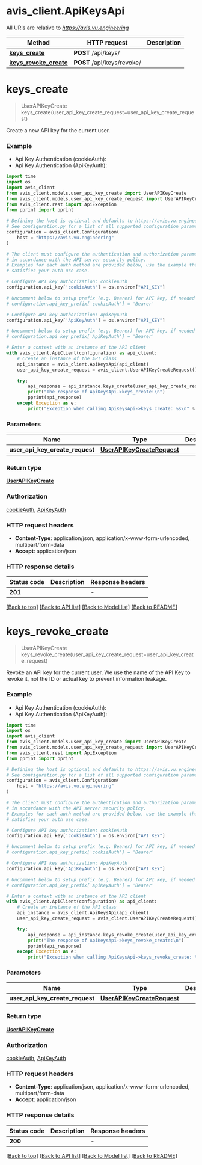 # avis_client.ApiKeysApi

All URIs are relative to *https://avis.vu.engineering*

Method | HTTP request | Description
------------- | ------------- | -------------
[**keys_create**](ApiKeysApi.md#keys_create) | **POST** /api/keys/ | 
[**keys_revoke_create**](ApiKeysApi.md#keys_revoke_create) | **POST** /api/keys/revoke/ | 


# **keys_create**
> UserAPIKeyCreate keys_create(user_api_key_create_request=user_api_key_create_request)



Create a new API key for the current user.

### Example

* Api Key Authentication (cookieAuth):
* Api Key Authentication (ApiKeyAuth):

```python
import time
import os
import avis_client
from avis_client.models.user_api_key_create import UserAPIKeyCreate
from avis_client.models.user_api_key_create_request import UserAPIKeyCreateRequest
from avis_client.rest import ApiException
from pprint import pprint

# Defining the host is optional and defaults to https://avis.vu.engineering
# See configuration.py for a list of all supported configuration parameters.
configuration = avis_client.Configuration(
    host = "https://avis.vu.engineering"
)

# The client must configure the authentication and authorization parameters
# in accordance with the API server security policy.
# Examples for each auth method are provided below, use the example that
# satisfies your auth use case.

# Configure API key authorization: cookieAuth
configuration.api_key['cookieAuth'] = os.environ["API_KEY"]

# Uncomment below to setup prefix (e.g. Bearer) for API key, if needed
# configuration.api_key_prefix['cookieAuth'] = 'Bearer'

# Configure API key authorization: ApiKeyAuth
configuration.api_key['ApiKeyAuth'] = os.environ["API_KEY"]

# Uncomment below to setup prefix (e.g. Bearer) for API key, if needed
# configuration.api_key_prefix['ApiKeyAuth'] = 'Bearer'

# Enter a context with an instance of the API client
with avis_client.ApiClient(configuration) as api_client:
    # Create an instance of the API class
    api_instance = avis_client.ApiKeysApi(api_client)
    user_api_key_create_request = avis_client.UserAPIKeyCreateRequest() # UserAPIKeyCreateRequest |  (optional)

    try:
        api_response = api_instance.keys_create(user_api_key_create_request=user_api_key_create_request)
        print("The response of ApiKeysApi->keys_create:\n")
        pprint(api_response)
    except Exception as e:
        print("Exception when calling ApiKeysApi->keys_create: %s\n" % e)
```



### Parameters


Name | Type | Description  | Notes
------------- | ------------- | ------------- | -------------
 **user_api_key_create_request** | [**UserAPIKeyCreateRequest**](UserAPIKeyCreateRequest.md)|  | [optional] 

### Return type

[**UserAPIKeyCreate**](UserAPIKeyCreate.md)

### Authorization

[cookieAuth](../README.md#cookieAuth), [ApiKeyAuth](../README.md#ApiKeyAuth)

### HTTP request headers

 - **Content-Type**: application/json, application/x-www-form-urlencoded, multipart/form-data
 - **Accept**: application/json

### HTTP response details

| Status code | Description | Response headers |
|-------------|-------------|------------------|
**201** |  |  -  |

[[Back to top]](#) [[Back to API list]](../README.md#documentation-for-api-endpoints) [[Back to Model list]](../README.md#documentation-for-models) [[Back to README]](../README.md)

# **keys_revoke_create**
> UserAPIKeyCreate keys_revoke_create(user_api_key_create_request=user_api_key_create_request)



Revoke an API key for the current user. We use the name of the API Key to revoke it, not the ID or actual key to prevent information leakage.

### Example

* Api Key Authentication (cookieAuth):
* Api Key Authentication (ApiKeyAuth):

```python
import time
import os
import avis_client
from avis_client.models.user_api_key_create import UserAPIKeyCreate
from avis_client.models.user_api_key_create_request import UserAPIKeyCreateRequest
from avis_client.rest import ApiException
from pprint import pprint

# Defining the host is optional and defaults to https://avis.vu.engineering
# See configuration.py for a list of all supported configuration parameters.
configuration = avis_client.Configuration(
    host = "https://avis.vu.engineering"
)

# The client must configure the authentication and authorization parameters
# in accordance with the API server security policy.
# Examples for each auth method are provided below, use the example that
# satisfies your auth use case.

# Configure API key authorization: cookieAuth
configuration.api_key['cookieAuth'] = os.environ["API_KEY"]

# Uncomment below to setup prefix (e.g. Bearer) for API key, if needed
# configuration.api_key_prefix['cookieAuth'] = 'Bearer'

# Configure API key authorization: ApiKeyAuth
configuration.api_key['ApiKeyAuth'] = os.environ["API_KEY"]

# Uncomment below to setup prefix (e.g. Bearer) for API key, if needed
# configuration.api_key_prefix['ApiKeyAuth'] = 'Bearer'

# Enter a context with an instance of the API client
with avis_client.ApiClient(configuration) as api_client:
    # Create an instance of the API class
    api_instance = avis_client.ApiKeysApi(api_client)
    user_api_key_create_request = avis_client.UserAPIKeyCreateRequest() # UserAPIKeyCreateRequest |  (optional)

    try:
        api_response = api_instance.keys_revoke_create(user_api_key_create_request=user_api_key_create_request)
        print("The response of ApiKeysApi->keys_revoke_create:\n")
        pprint(api_response)
    except Exception as e:
        print("Exception when calling ApiKeysApi->keys_revoke_create: %s\n" % e)
```



### Parameters


Name | Type | Description  | Notes
------------- | ------------- | ------------- | -------------
 **user_api_key_create_request** | [**UserAPIKeyCreateRequest**](UserAPIKeyCreateRequest.md)|  | [optional] 

### Return type

[**UserAPIKeyCreate**](UserAPIKeyCreate.md)

### Authorization

[cookieAuth](../README.md#cookieAuth), [ApiKeyAuth](../README.md#ApiKeyAuth)

### HTTP request headers

 - **Content-Type**: application/json, application/x-www-form-urlencoded, multipart/form-data
 - **Accept**: application/json

### HTTP response details

| Status code | Description | Response headers |
|-------------|-------------|------------------|
**200** |  |  -  |

[[Back to top]](#) [[Back to API list]](../README.md#documentation-for-api-endpoints) [[Back to Model list]](../README.md#documentation-for-models) [[Back to README]](../README.md)

